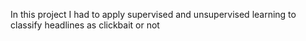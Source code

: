 In this project I had to apply supervised and unsupervised learning to classify headlines as clickbait or not
